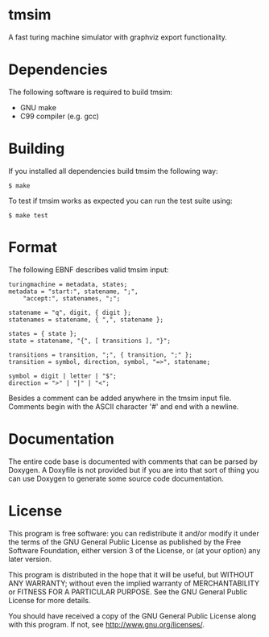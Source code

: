 tmsim
=====

A fast turing machine simulator with graphviz export functionality.

Dependencies
============

The following software is required to build tmsim:

- GNU make
- C99 compiler (e.g. gcc)

Building
========

If you installed all dependencies build tmsim the following way:

	$ make

To test if tmsim works as expected you can run the test suite using:

	$ make test

Format
======

The following EBNF describes valid tmsim input:

	turingmachine = metadata, states;
	metadata = "start:", statename, ";",
		"accept:", statenames, ";";

	statename = "q", digit, { digit };
	statenames = statename, { ",", statename };

	states = { state };
	state = statename, "{", [ transitions ], "}";

	transitions = transition, ";", { transition, ";" };
	transition = symbol, direction, symbol, "=>", statename;

	symbol = digit | letter | "$";
	direction = ">" | "|" | "<";

Besides a comment can be added anywhere in the tmsim input file.
Comments begin with the ASCII character '#' and end with a newline.

Documentation
=============

The entire code base is documented with comments that can be
parsed by Doxygen. A Doxyfile is not provided but if you are into that
sort of thing you can use Doxygen to generate some source code
documentation.

License
=======

This program is free software: you can redistribute it and/or modify it
under the terms of the GNU General Public License as published by the
Free Software Foundation, either version 3 of the License, or (at your
option) any later version.

This program is distributed in the hope that it will be useful, but
WITHOUT ANY WARRANTY; without even the implied warranty of
MERCHANTABILITY or FITNESS FOR A PARTICULAR PURPOSE. See the GNU General
Public License for more details.

You should have received a copy of the GNU General Public License along
with this program. If not, see <http://www.gnu.org/licenses/>.
